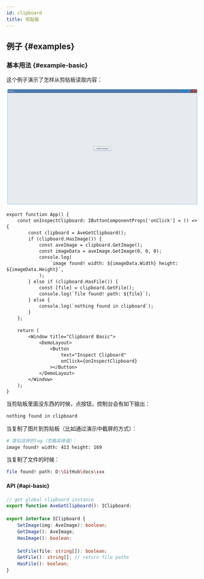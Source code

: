 ```yaml
---
id: clipboard
title: 剪贴板
---
```


## 例子 {#examples}

### 基本用法 {#example-basic}

这个例子演示了怎样从剪贴板读取内容：

![clipboard basic](./assets/clipboard-basic.gif)

```tsx {3}
export function App() {
    const onInspectClipboard: IButtonComponentProps['onClick'] = () => {
        const clipboard = AveGetClipboard();
        if (clipboard.HasImage()) {
            const aveImage = clipboard.GetImage();
            const imageData = aveImage.GetImage(0, 0, 0);
            console.log(
                `image found! width: ${imageData.Width} height: ${imageData.Height}`,
            );
        } else if (clipboard.HasFile()) {
            const [file] = clipboard.GetFile();
            console.log(`file found! path: ${file}`);
        } else {
            console.log(`nothing found in clipboard`);
        }
    };

    return (
        <Window title="Clipboard Basic">
            <DemoLayout>
                <Button
                    text="Inspect Clipboard"
                    onClick={onInspectClipboard}
                ></Button>
            </DemoLayout>
        </Window>
    );
}
```

当剪贴板里面没东西的时候，点按钮，控制台会有如下输出：

```bash
nothing found in clipboard
```

当复制了图片到剪贴板（比如通过演示中截屏的方式）：

```bash
# 类似这样的log（忽略具体值）：
image found! width: 413 height: 169
```

当复制了文件的时候：

```bash
file found! path: D:\GitHub\docs\xxx
```

#### API {#api-basic}

```ts
// get global clipboard instance
export function AveGetClipboard(): IClipboard;

export interface IClipboard {
    SetImage(img: AveImage): boolean;
    GetImage(): AveImage;
    HasImage(): boolean;

    SetFile(file: string[]): boolean;
    GetFile(): string[]; // return file paths
    HasFile(): boolean;
}
```
